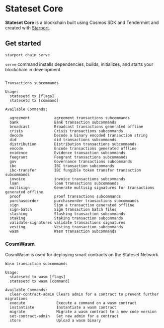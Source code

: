 # Stateset Core

**Stateset Core** is a blockchain built using Cosmos SDK and Tendermint and created with [Starport](https://github.com/tendermint/starport).

## Get started

```
starport chain serve
```

`serve` command installs dependencies, builds, initializes, and starts your blockchain in development.

```

Transactions subcommands

Usage:
  statesetd tx [flags]
  statesetd tx [command]

Available Commands:
                      
  agreement           agreement transactions subcommands
  bank                Bank transaction subcommands
  broadcast           Broadcast transactions generated offline
  crisis              Crisis transactions subcommands
  decode              Decode a binary encoded transaction string
  did                 did transactions subcommands
  distribution        Distribution transactions subcommands
  encode              Encode transactions generated offline
  evidence            Evidence transaction subcommands
  feegrant            Feegrant transactions subcommands
  gov                 Governance transactions subcommands
  ibc                 IBC transaction subcommands
  ibc-transfer        IBC fungible token transfer transaction subcommands
  invoice             invoice transactions subcommands
  loan                loan transactions subcommands
  multisign           Generate multisig signatures for transactions generated offline
  proof               proof transactions subcommands
  purchaseorder       purchaseorder transactions subcommands
  sign                Sign a transaction generated offline
  sign-batch          Sign transaction batch files
  slashing            Slashing transaction subcommands
  staking             Staking transaction subcommands
  validate-signatures validate transactions signatures
  vesting             Vesting transaction subcommands
  wasm                Wasm transaction subcommands

  ```

### CosmWasm

CosmWasm is used for deploying smart contracts on the Stateset Network.

```
Wasm transaction subcommands

Usage:
  statesetd tx wasm [flags]
  statesetd tx wasm [command]

Available Commands:
  clear-contract-admin Clears admin for a contract to prevent further migrations
  execute              Execute a command on a wasm contract
  instantiate          Instantiate a wasm contract
  migrate              Migrate a wasm contract to a new code version
  set-contract-admin   Set new admin for a contract
  store                Upload a wasm binary

  ```